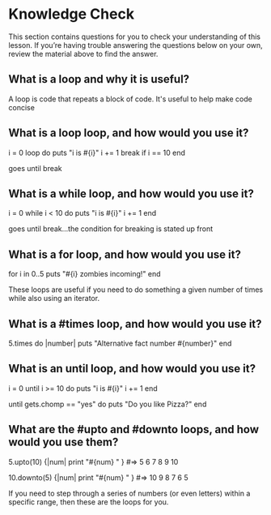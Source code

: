 # Knowledge Check

This section contains questions for you to check your understanding of this lesson. If you’re having trouble answering the questions below on your own, review the material above to find the answer.

## What is a loop and why it is useful?

A loop is code that repeats a block of code.  It's useful to help make code concise 

## What is a loop loop, and how would you use it?

i = 0
loop do
  puts "i is #{i}"
  i += 1
  break if i == 10
end

goes until break

## What is a while loop, and how would you use it?

i = 0
while i < 10 do
 puts "i is #{i}"
 i += 1
end

goes until break...the condition for breaking is stated up front

## What is a for loop, and how would you use it?

for i in 0..5
  puts "#{i} zombies incoming!"
end

These loops are useful if you need to do something a given number of times while also using an iterator.

## What is a #times loop, and how would you use it?

5.times do |number|
  puts "Alternative fact number #{number}"
end

## What is an until loop, and how would you use it?

i = 0
until i >= 10 do
 puts "i is #{i}"
 i += 1
end

until gets.chomp == "yes" do
  puts "Do you like Pizza?"
end

## What are the #upto and #downto loops, and how would you use them?

5.upto(10) {|num| print "#{num} " }     #=> 5 6 7 8 9 10

10.downto(5) {|num| print "#{num} " }   #=> 10 9 8 7 6 5

If you need to step through a series of numbers (or even letters) within a specific range, then these are the loops for you.